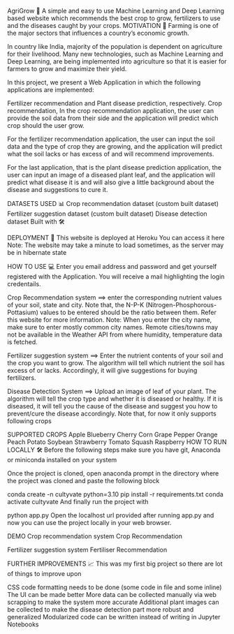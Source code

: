 AgriGrow 🌿
A simple and easy to use Machine Learning and Deep Learning based website which recommends the best crop to grow, fertilizers to use and the diseases caught by your crops.
MOTIVATION 💪
Farming is one of the major sectors that influences a country’s economic growth.

In country like India, majority of the population is dependent on agriculture for their livelihood. Many new technologies, such as Machine Learning and Deep Learning, are being implemented into agriculture so that it is easier for farmers to grow and maximize their yield.

In this project, we present a Web Application in which the following applications are implemented:

Fertilizer recommendation and
Plant disease prediction, respectively.
Crop recommendation,
In the crop recommendation application, the user can provide the soil data from their side and the application will predict which crop should the user grow.

For the fertilizer recommendation application, the user can input the soil data and the type of crop they are growing, and the application will predict what the soil lacks or has excess of and will recommend improvements.

For the last application, that is the plant disease prediction application, the user can input an image of a diseased plant leaf, and the application will predict what disease it is and will also give a little background about the disease and suggestions to cure it.

DATASETS USED 📊
Crop recommendation dataset (custom built dataset)
Fertilizer suggestion dataset (custom built dataset)
Disease detection dataset
Built with 🛠️
       

    

DEPLOYMENT 🚀
This website is deployed at Heroku You can access it here
Note: The website may take a minute to load sometimes, as the server may be in hibernate state

HOW TO USE 💻
Enter you email address and password and get yourself registered with the Application. You will receive a mail highlighting the login credentails.

Crop Recommendation system ==> enter the corresponding nutrient values of your soil, state and city. Note that, the N-P-K (Nitrogen-Phosphorous-Pottasium) values to be entered should be the ratio between them. Refer this website for more information. Note: When you enter the city name, make sure to enter mostly common city names. Remote cities/towns may not be available in the Weather API from where humidity, temperature data is fetched.

Fertilizer suggestion system ==> Enter the nutrient contents of your soil and the crop you want to grow. The algorithm will tell which nutrient the soil has excess of or lacks. Accordingly, it will give suggestions for buying fertilizers.

Disease Detection System ==> Upload an image of leaf of your plant. The algorithm will tell the crop type and whether it is diseased or healthy. If it is diseased, it will tell you the cause of the disease and suggest you how to prevent/cure the disease accordingly. Note that, for now it only supports following crops

SUPPORTED CROPS
Apple
Blueberry
Cherry
Corn
Grape
Pepper
Orange
Peach
Potato
Soybean
Strawberry
Tomato
Squash
Raspberry
HOW TO RUN LOCALLY 🛠️
Before the following steps make sure you have git, Anaconda or miniconda installed on your system

Once the project is cloned, open anaconda prompt in the directory where the project was cloned and paste the following block

conda create -n cultyvate python=3.10
pip install -r requirements.txt
conda activate cultyvate
And finally run the project with

python app.py
Open the localhost url provided after running app.py and now you can use the project locally in your web browser.

DEMO
Crop recommendation system
Crop Recommendation

Fertilizer suggestion system
Fertiliser Recommendation

FURTHER IMPROVEMENTS 📈
This was my first big project so there are lot of things to improve upon

CSS code formatting needs to be done (some code in file and some inline)
The UI can be made better
More data can be collected manually via web scrapping to make the system more accurate
Additional plant images can be collected to make the disease detection part more robust and generalized
Modularized code can be written instead of writing in Jupyter Notebooks
